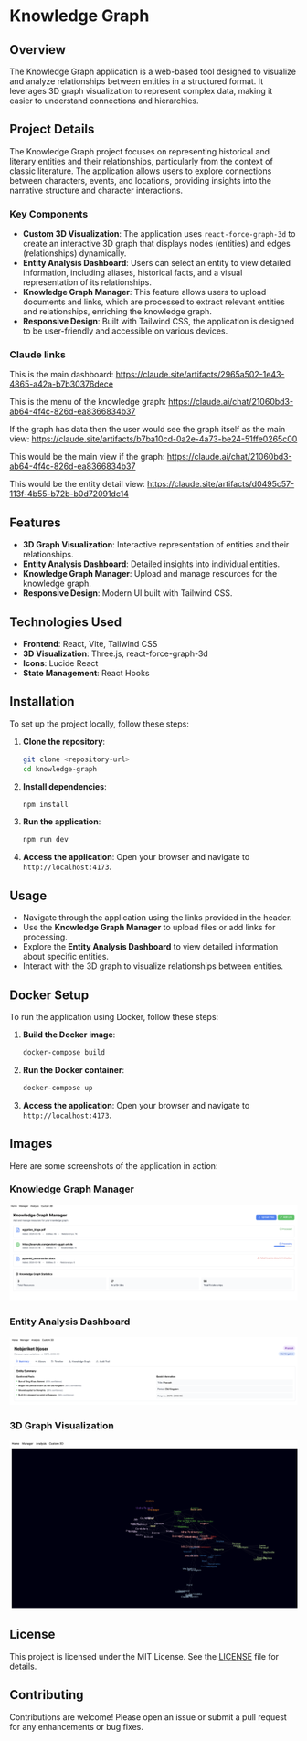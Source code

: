 # Knowledge Graph

## Overview
The Knowledge Graph application is a web-based tool designed to visualize and analyze relationships between entities in a structured format. It leverages 3D graph visualization to represent complex data, making it easier to understand connections and hierarchies.

## Project Details
The Knowledge Graph project focuses on representing historical and literary entities and their relationships, particularly from the context of classic literature. The application allows users to explore connections between characters, events, and locations, providing insights into the narrative structure and character interactions.

### Key Components
- **Custom 3D Visualization**: The application uses `react-force-graph-3d` to create an interactive 3D graph that displays nodes (entities) and edges (relationships) dynamically.
- **Entity Analysis Dashboard**: Users can select an entity to view detailed information, including aliases, historical facts, and a visual representation of its relationships.
- **Knowledge Graph Manager**: This feature allows users to upload documents and links, which are processed to extract relevant entities and relationships, enriching the knowledge graph.
- **Responsive Design**: Built with Tailwind CSS, the application is designed to be user-friendly and accessible on various devices.

### Claude links
This is the main dashboard: https://claude.site/artifacts/2965a502-1e43-4865-a42a-b7b30376dece

This is the menu of the knowledge graph: https://claude.ai/chat/21060bd3-ab64-4f4c-826d-ea8366834b37

If the graph has data then the user would see the graph itself as the main view: https://claude.site/artifacts/b7ba10cd-0a2e-4a73-be24-51ffe0265c00

This would be the main view if the graph: https://claude.ai/chat/21060bd3-ab64-4f4c-826d-ea8366834b37

This would be the entity detail view: https://claude.site/artifacts/d0495c57-113f-4b55-b72b-b0d72091dc14

## Features
- **3D Graph Visualization**: Interactive representation of entities and their relationships.
- **Entity Analysis Dashboard**: Detailed insights into individual entities.
- **Knowledge Graph Manager**: Upload and manage resources for the knowledge graph.
- **Responsive Design**: Modern UI built with Tailwind CSS.

## Technologies Used
- **Frontend**: React, Vite, Tailwind CSS
- **3D Visualization**: Three.js, react-force-graph-3d
- **Icons**: Lucide React
- **State Management**: React Hooks

## Installation
To set up the project locally, follow these steps:

1. **Clone the repository**:
   ```bash
   git clone <repository-url>
   cd knowledge-graph
   ```

2. **Install dependencies**:
   ```bash
   npm install
   ```

3. **Run the application**:
   ```bash
   npm run dev
   ```

4. **Access the application**: Open your browser and navigate to `http://localhost:4173`.

## Usage
- Navigate through the application using the links provided in the header.
- Use the **Knowledge Graph Manager** to upload files or add links for processing.
- Explore the **Entity Analysis Dashboard** to view detailed information about specific entities.
- Interact with the 3D graph to visualize relationships between entities.

## Docker Setup
To run the application using Docker, follow these steps:

1. **Build the Docker image**:
   ```bash
   docker-compose build
   ```

2. **Run the Docker container**:
   ```bash
   docker-compose up
   ```

3. **Access the application**: Open your browser and navigate to `http://localhost:4173`.

## Images
Here are some screenshots of the application in action:

### Knowledge Graph Manager
![Knowledge Graph Manager](graph-manager.png)

### Entity Analysis Dashboard
![Entity Analysis Dashboard](analysis.png)

### 3D Graph Visualization
![3D Graph Visualization](3-d.png)

## License
This project is licensed under the MIT License. See the [LICENSE](LICENSE) file for details.

## Contributing
Contributions are welcome! Please open an issue or submit a pull request for any enhancements or bug fixes.
